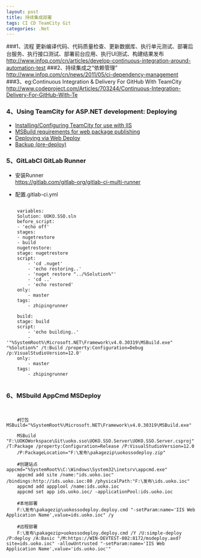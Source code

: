 ```yaml
---
layout: post
title: 持续集成部署
tags: CI CD TeamCity Git
categories: .Net
---
```


###1、流程
更新编译代码、代码质量检查、更新数据库、执行单元测试、部署后台服务、执行接口测试、部署前台应用、执行UI测试、构建结果发布  
http://www.infoq.com/cn/articles/develop-continuous-integration-around-automation-test
###2、持续集成之“依赖管理”
http://www.infoq.com/cn/news/2011/05/ci-dependency-management
###3、eg:Continuous Integration & Delivery For GitHub With TeamCity
http://www.codeproject.com/Articles/703244/Continuous-Integration-Delivery-For-GitHub-With-Te  

### 4、Using TeamCity for ASP.NET development: Deploying

* [Installing/Configuring TeamCity for use with IIS](https://johanleino.wordpress.com/2013/03/19/using-teamcity-for-asp-net-development/) 
* [MSBuild requirements for web package publishing](https://johanleino.wordpress.com/2013/03/19/using-teamcity-for-asp-net-development-part-2/)
* [Deploying via Web Deploy](https://johanleino.wordpress.com/2013/04/02/using-teamcity-for-asp-net-development-part-3/)
* [Backup (pre-deploy)](https://johanleino.wordpress.com/2013/05/24/using-teamcity-for-asp-net-development-part-4/)

### 5、GitLabCI GitLab Runner  
* 安装Runner  
    https://gitlab.com/gitlab-org/gitlab-ci-multi-runner

* 配置.gitlab-ci.yml
    
<pre><code>
    variables:
    Solution: UOKO.SSO.sln
    before_script:
    - 'echo off'
    stages:
    - nugetrestore
    - build
    nugetrestore:
    stage: nugetrestore
    script:
        - 'cd .nuget'
        - 'echo restoring..'
        - 'nuget restore "../%Solution%"'
        - 'cd ..'
        - 'echo restored'
    only:
        - master
    tags:
        - zhipingrunner

    build:
    stage: build
    script:
        - 'echo building..'
        - '"%SystemRoot%\Microsoft.NET\Framework\v4.0.30319\MSBuild.exe" "%Solution%" /t:Build /property:Configuration=Debug /p:VisualStudioVersion=12.0'
    only:
        - master
    tags:
        - zhipingrunner
 </code></pre>

### 6、MSbuild AppCmd MSDeploy
<pre><code>

    #打包 MSBuild="%SystemRoot%\Microsoft.NET\Framework\v4.0.30319\MSBuild.exe"

    MSBuild "F:\UOKOWorkspace\Git\uoko.sso\UOKO.SSO.Server\UOKO.SSO.Server.csproj" /T:Package /property:Configuration=Release /P:VisualStudioVersion=12.0 
    /P:PackageLocation="F:\发布\pakagezip\uokossodeploy.zip"

    #创建站点 appcmd="%SystemRoot%\C:\Windows\System32\inetsrv\appcmd.exe"
    appcmd add site /name:"ids.uoko.ioc"  /bindings:http://ids.uoko.ioc:80 /physicalPath:"F:\发布\ids.uoko.ioc"
    appcmd add appplool /name:ids.uoko.ioc
    appcmd set app ids.uoko.ioc/ -applicationPool:ids.uoko.ioc

    #本地部署
    F:\发布\pakagezip\uokossodeploy.deploy.cmd "-setParam:name='IIS Web Application Name',value=ids.uoko.ioc" /y

    #远程部署
    F:\发布\pakagezip>uokossodeploy.deploy.cmd /Y /U:simple-deploy /P:deploy /A:Basic "/M:https://WIN-DEVTEST-002:8172/msdeploy.axd?site=ids.uoko.ioc" -allowUntrusted "-setParam:name='IIS Web Application Name',value='ids.uoko.ioc'"
 </code></pre>